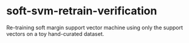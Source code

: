 # soft-svm-retrain-verification
Re-training soft margin support vector machine using only the support vectors on a toy hand-curated dataset. 